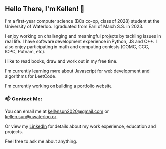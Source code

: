 ## Hello There, I'm Kellen! 👋

I'm a first-year computer science (BCs co-op, class of 2028) student at the University of Waterloo. I graduated from Earl of March S.S. in 2023.

I enjoy working on challenging and meaningful projects by tackling issues in real life. I have software development experience in Python, JS and C++. I also enjoy participating in math and computing contests (COMC, CCC, ICPC, Putnam, etc).

I like to read books, draw and work out in my free time. 

I'm currently learning more about Javascript for web development and algorithms for LeetCode.

I'm currently working on building a portfolio website.

### 📫 Contact Me:
You can email me at [kellensun2020@gmail.com](mailto:kellensun2020@gmail.com) or [kellen.sun@uwaterloo.ca](mailto:kellen.sun@uwaterloo.ca).

Or view my [LinkedIn](https://www.linkedin.com/in/kellen-sun/) for details about my work experience, education and projects.

Feel free to ask me about anything.


<!--
**kellen-sun/kellen-sun** is a ✨ _special_ ✨ repository because its `README.md` (this file) appears on your GitHub profile.

Here are some ideas to get you started:

- 🔭 I’m currently working on ...
- 🌱 I’m currently learning ...
- 👯 I’m looking to collaborate on ...
- 🤔 I’m looking for help with ...
- 💬 Ask me about ...
- 📫 How to reach me: ...
- 😄 Pronouns: ...
- ⚡ Fun fact: ...
-->
